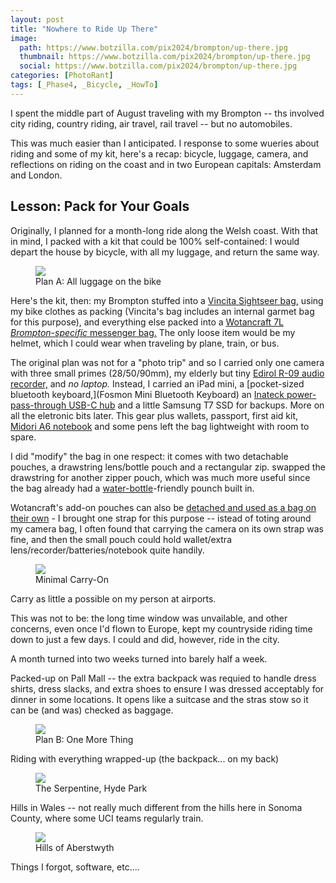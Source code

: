 ```yaml
---
layout: post
title: "Nowhere to Ride Up There"
image:
  path: https://www.botzilla.com/pix2024/brompton/up-there.jpg
  thumbnail: https://www.botzilla.com/pix2024/brompton/up-there.jpg
  social: https://www.botzilla.com/pix2024/brompton/up-there.jpg
categories: [PhotoRant]
tags: [_Phase4, _Bicycle, _HowTo]
---
```


I spent the middle part of August traveling with my Brompton -- ths involved city riding, country riding, air travel, rail travel -- but no automobiles.

This was much easier than I anticipated. I response to some wueries about riding and some of my kit, here's a recap: bicycle, luggage, camera, and reflections on riding on the coast and in two European capitals: Amsterdam and London.

<!--more-->

## Lesson: Pack for Your Goals

Originally, I planned for a month-long ride along the Welsh coast. With that in mind, I packed with a kit that could be 100% self-contained: I would depart the house by bicycle, with all my luggage, and return the same way.

<figure class="align-center">
<img src="https://www.botzilla.com/pix2024/brompton/packing-details.jpg">
<figcaption>Plan A: All luggage on the bike</figcaption>
</figure>

Here's the kit, then: my Brompton stuffed into a [Vincita Sightseer bag,](https://vincita.cc/products/sightseer-3-5-travel-set) using my bike clothes as packing (Vincita's bag includes an internal garmet bag for this purpose), and everything else packed into a [Wotancraft 7L _Brompton-specific_ messenger bag.](https://www.wotancraft.tw/en/product/pilot-for-brompton-bag-7L-blackC) The only loose item would be my helmet, which I could wear when traveling by plane, train, or bus.

The original plan was not for a "photo trip" and so I carried only one camera with three small primes (28/50/90mm), my elderly but tiny [Edirol R-09 audio recorder,](https://www.roland.com/us/products/r-09/) and _no laptop._ Instead, I carried an iPad mini, a [pocket-sized bluetooth keyboard,](Fosmon Mini Bluetooth Keyboard) an [Inateck power-pass-through USB-C hub](https://www.amazon.com/Inateck-Multi-port-Gigabit-Ethernet-compatible/dp/B07C6NBZG5/ref=cm_cr_arp_d_product_top?ie=UTF8) and a little Samsung T7 SSD for backups. More on all the eletronic bits later. This gear plus wallets, passport, first aid kit, [Midori A6 notebook](https://md.midori-japan.co.jp/en/products/mdnote/) and some pens left the bag lightweight with room to spare.

I did "modify" the bag in one respect: it comes with two detachable pouches, a drawstring lens/bottle pouch and a rectangular zip.  swapped the drawstring for another zipper pouch, which was much more useful since the bag already had a [water-bottle](https://shop.zojirushi.com/products/smkhe)-friendly pounch built in.

Wotancraft's add-on pouches can also be [detached and used as a bag on their own](https://www.wotancraft.tw/en/product/molle-accessory-pouch-black-canvas) - I brought one strap for this purpose -- istead of toting around my camera bag, I often found that carrying the camera on its own strap was fine, and then the small pouch could hold wallet/extra lens/recorder/batteries/notebook quite handily.

<figure class="align-center">
<img src="https://www.botzilla.com/pix2024/brompton/carry-on.jpg">
<figcaption>Minimal Carry-On</figcaption>
</figure>


Carry as little a possible on my person at airports.


This was not to be: the long time window was unvailable, and other concerns, even once I'd flown to Europe, kept my countryside riding time down to just a few days. I could and did, however, ride in the city.

A month turned into two weeks turned into barely half a week.




Packed-up on Pall Mall -- the extra backpack was requied to handle dress shirts, dress slacks, and extra shoes to ensure I was dressed acceptably for dinner in some locations. It opens like a suitcase and the stras stow so it can be (and was) checked as baggage.

<figure class="align-center">
<img src="https://www.botzilla.com/pix2024/brompton/packed.jpg">
<figcaption>Plan B: One More Thing</figcaption>
</figure>

Riding with everything wrapped-up (the backpack... on my back)

<figure class="align-center">
<img src="https://www.botzilla.com/pix2024/brompton/serpentine.jpg">
<figcaption>The Serpentine, Hyde Park</figcaption>
</figure>

Hills in Wales -- not really much different from the hills here in Sonoma County, where some UCI teams regularly train.

<figure class="align-center">
<img src="https://www.botzilla.com/pix2024/brompton/skip.jpg">
<figcaption>Hills of Aberstwyth</figcaption>
</figure>

Things I forgot, software, etc....



